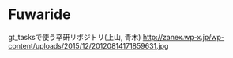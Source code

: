 # Fuwaride
gt_tasksで使う卒研リポジトリ(上山, 青木)  http://zanex.wp-x.jp/wp-content/uploads/2015/12/20120814171859631.jpg
